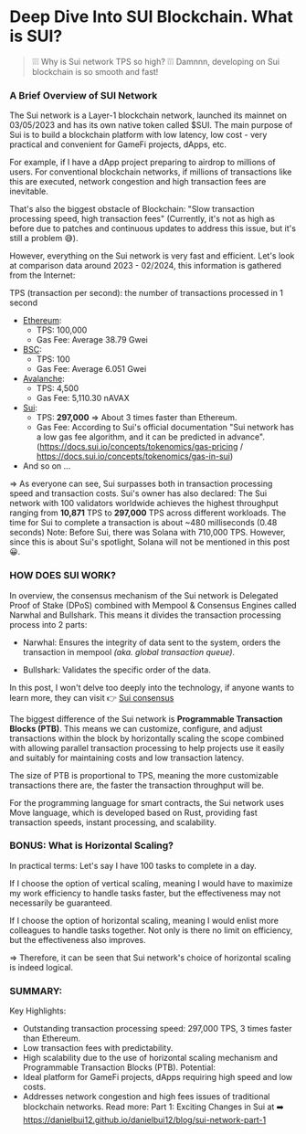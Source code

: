 # Deep Dive Into SUI Blockchain. What is SUI?



> ❕❕❕ Why is Sui network TPS so high?
> ❕❕❕ Damnnn, developing on Sui blockchain is so smooth and fast!



### A Brief Overview of SUI Network

The Sui network is a Layer-1 blockchain network, launched its mainnet on 03/05/2023 and has its own native token called $SUI. The main purpose of Sui is to build a blockchain platform with low latency, low cost - very practical and convenient for GameFi projects, dApps, etc.

For example, if I have a dApp project preparing to airdrop to millions of users. For conventional blockchain networks, if millions of transactions like this are executed, network congestion and high transaction fees are inevitable.

That's also the biggest obstacle of Blockchain: "Slow transaction processing speed, high transaction fees" (Currently, it's not as high as before due to patches and continuous updates to address this issue, but it's still a problem 😅).

However, everything on the Sui network is very fast and efficient. Let's look at comparison data around 2023 - 02/2024, this information is gathered from the Internet:

TPS (transaction per second): the number of transactions processed in 1 second
- [Ethereum](https://tangem.com/en/blog/post/crypto-in-2024/):
  + TPS: 100,000
  + Gas Fee: Average 38.79 Gwei
- [BSC](https://www.binance.com/en/feed/post/451681):
  + TPS: 100
  + Gas Fee: Average 6.051 Gwei
- [Avalanche](https://www.gadgets360.com/.../avalanche-price-in-india...):
  + TPS: 4,500
  + Gas Fee: 5,110.30 nAVAX
- [Sui](https://suipiens.com/blog/an-update-of-sui-performance/):
  + TPS: **297,000** => About 3 times faster than Ethereum.
  + Gas Fee: According to Sui's official documentation "Sui network has a low gas fee algorithm, and it can be predicted in advance". (https://docs.sui.io/concepts/tokenomics/gas-pricing / https://docs.sui.io/concepts/tokenomics/gas-in-sui)
- And so on ...

=> As everyone can see, Sui surpasses both in transaction processing speed and transaction costs. Sui's owner has also declared:
The Sui network with 100 validators worldwide achieves the highest throughput ranging from **10,871** TPS to **297,000** TPS across different workloads.
The time for Sui to complete a transaction is about ~480 milliseconds (0.48 seconds)
Note: Before Sui, there was Solana with 710,000 TPS. However, since this is about Sui's spotlight, Solana will not be mentioned in this post 😀.

### HOW DOES SUI WORK?
In overview, the consensus mechanism of the Sui network is Delegated Proof of Stake (DPoS) combined with Mempool & Consensus Engines called Narwhal and Bullshark. This means it divides the transaction processing process into 2 parts:

- Narwhal: Ensures the integrity of data sent to the system, orders the transaction in mempool _(aka. global transaction queue)_.

- Bullshark: Validates the specific order of the data.

In this post, I won't delve too deeply into the technology, if anyone wants to learn more, they can visit 👉 [Sui consensus](https://docs.sui.io/concepts/sui-architecture/consensus)

The biggest difference of the Sui network is **Programmable Transaction Blocks (PTB)**. This means we can customize, configure, and adjust transactions within the block by horizontally scaling the scope combined with allowing parallel transaction processing to help projects use it easily and suitably for maintaining costs and low transaction latency.

The size of PTB is proportional to TPS, meaning the more customizable transactions there are, the faster the transaction throughput will be.

For the programming language for smart contracts, the Sui network uses Move language, which is developed based on Rust, providing fast transaction speeds, instant processing, and scalability.

### BONUS: What is Horizontal Scaling?

In practical terms: Let's say I have 100 tasks to complete in a day.

If I choose the option of vertical scaling, meaning I would have to maximize my work efficiency to handle tasks faster, but the effectiveness may not necessarily be guaranteed.

If I choose the option of horizontal scaling, meaning I would enlist more colleagues to handle tasks together. Not only is there no limit on efficiency, but the effectiveness also improves.

=> Therefore, it can be seen that Sui network's choice of horizontal scaling is indeed logical.

### SUMMARY:
Key Highlights:
- Outstanding transaction processing speed: 297,000 TPS, 3 times faster than Ethereum.
- Low transaction fees with predictability.
- High scalability due to the use of horizontal scaling mechanism and Programmable Transaction Blocks (PTB).
Potential:
- Ideal platform for GameFi projects, dApps requiring high speed and low costs.
- Addresses network congestion and high fees issues of traditional blockchain networks.
Read more: Part 1: Exciting Changes in Sui at ➡️ https://danielbui12.github.io/danielbui12/blog/sui-network-part-1